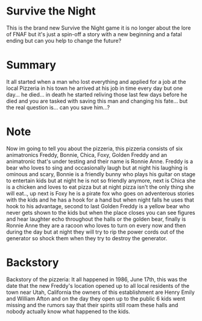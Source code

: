 # Survive the Night
This is the brand new Survive the Night game it is no longer about the lore of FNAF but it's just a spin-off a story with a new beginning and a fatal ending but can you help to change the future?

# Summary
It all started when a man who lost everything and applied for a job at the local Pizzeria in his town he arrived at his job in time every day but one day... he died... in death he started reliving those last few days before he died and you are tasked with saving this man and changing his fate... but the real question is... can you save him...?

# Note
Now im going to tell you about the pizzeria, this pizzeria consists of six animatronics Freddy, Bonnie, Chica, Foxy, Golden Freddy and an animatronic that's under testing and their name is Ronnie Anne. Freddy is a bear who loves to sing and occasionally laugh but at night his laughing is ominous and scary, Bonnie is a friendly bunny who plays his guitar on stage to entertain kids but at night he is not so friendly anymore, next is Chica she is a chicken and loves to eat pizza but at night pizza isn't the only thing she will eat.., up next is Foxy he is a pirate fox who goes on adventerous stories with the kids and he has a hook for a hand but when night falls he uses that hook to his advantage, second to last Golden Freddy is a yellow bear who never gets shown to the kids but when the place closes you can see figures and hear laughter echo throughout the halls or the golden bear, finally is Ronnie Anne they are a racoon who loves to turn on every now and then during the day but at night they will try to rip the power cords out of the generator so shock them when they try to destroy the generator.

# Backstory
Backstory of the pizzeria: It all happened in 1986, June 17th, this was the date that the new Freddy's location opened up to all local residents of the town near Utah, California the owners of this establishment are Henry Emily and William Afton and on the day they open up to the public 6 kids went missing and the rumors say that their spirits still roam these halls and nobody actually know what happened to the kids.